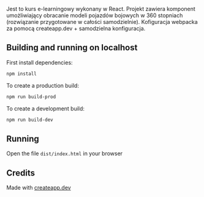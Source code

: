 Jest to kurs e-learningowy wykonany w React. Projekt zawiera komponent umożliwiający obracanie modeli pojazdów bojowych w 360 stopniach (rozwiązanie przygotowane w całości samodzielnie). Kofiguracja webpacka za pomocą createapp.dev + samodzielna konfiguracja. 

## Building and running on localhost

First install dependencies:

```sh
npm install
```

To create a production build:

```sh
npm run build-prod
```

To create a development build:

```sh
npm run build-dev
```

## Running

Open the file `dist/index.html` in your browser

## Credits

Made with [createapp.dev](https://createapp.dev/)
